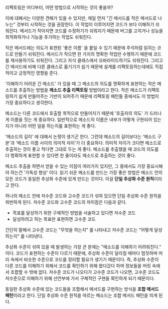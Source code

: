 리팩토링은 어디부터, 어떤 방법으로 시작하는 것이 좋을까? 

이에 대해서는 다양한 견해가 있을 수 있지만, 제일 먼저 "긴 메서드를 작은 메서드로 나누는" 것부터 시작하는 것을 권장한다. 이 작업이 이루어지면 코드가 보다 이해하기 쉬워진다. 메서드가 작아지면 코드를 수정하기가 쉬워지기 때문에 버그를 고치거나 성능을 최적화하거나 기능을 추가하는 작업도 쉬워진다. 

작은 메서드에는 의도가 표현된 '좋은 이름' 을 붙일 수 있기 때문에 주석처럼 읽히는 코드로 만들기 쉬워진다. 메서드가 작으면 한 가지의 명확한 작업만 수행하기 때문에 코드를 재사용하기도 쉬워진다. 그리고 자식 클래스에서 오바라이드하기도 쉬워진다. 그리고 긴 메서드에 비해 다른 클래스로 옮기기가 쉽기 때문에 설계를 리팩토링하는데에도 직접적이고 긍정적인 영향을 준다. 

'이해하기 어려운 긴 메소드' 가 있을 때 그 메소드의 의도를 명확하게 표현하는 작은 메소드를 추출하는 방법을 **메소드 추출 리팩토링** 방법이라고 한다. 작은 메소드가 리팩토링하기 쉽게 만들어주는 기반이 되어주기 때문에 리팩토링 패턴들 중에서도 이 방법이 가장 중요하다고 생각한다.

메소드는 다른 코드에서 호출할 목적으로 만들어지기 때문에 '호출자의 의도' 가 드러나게 이름을 짓는 게 중요하다. 일반적으로 메소드의 이름은 내부가 어떻게 구현되어 있는지가 아니라 어떤 일을 하는지를 표현하는 게 좋다.

'메소드의 길이' 에 대해서 논쟁이 생기곤 한다. 그런데 메소드의 길이보다는 '메소드 구분'과 '메소드 이름 사이의 의미적 차이'가 더 중요하다. 의미적 차이가 크다면 메소드로 추출하는 것이 좋고 적다면 그대로 두는 게 좋다. 메소드를 추출했을 때 코드의 의도를 더 명확하게 표현할 수 있다면 한 줄이라도 메소드로 추출하는 것이 좋다. 

메소드 추출을 하면서 얻을 수 있는 이점이 여러가지 있지만, 그 중에서도 가장 중요시해야 하는건 '가독성 향상' 이다. 읽기 쉬운 메소드를 만드는 가장 좋은 방법은 메소드 안의 모든 코드가 동일한 추상화 수준에 있게 만드는 것이다. 이걸 **단일 추상화 수준 원칙**이라고 한다.   

하나의 메소드 안에 저수준 코드와 고수준 코드가 섞여 있으면 단일 추상화 수준 원칙을 위반하게 된다. 저수준 코드와 고수준 코드의 차이점은 다음과 같다. 

- 목표를 달성하기 위한 구체적인 방법을 서술하고 있다면 저수준 코드
- 달성하려고 하는 목표만 표현하면 고수준 코드

간단히 말해서 고수준 코드는 "무엇을 하는지" 를 나타내고 저수준 코드는 "어떻게 달성하는지" 를 나타낸다. 

추상화 수준이 섞여 있을 때 발생하는 가장 큰 문제는 "메소드를 이해하기 어려워진다." 이다. 코드가 표현하는 수준이 다르기 때문에, 추상화 수준이 달라질 때마다 멈칫하며 머리 속에서 비슷한 수준으로 코드를 정리할 필요가 생기기 때문이다. 즉, 추상화 수준이 다른 코드를 이해하기 위해서 코드를 확인하기 위해 왔다갔다 하며 정보들을 머릿 속에서 조합할 수 밖에 없다. 저수준 코드가 나오다가 고수준 코드가 나오면, 고수준 코드도 저수준으로 이해하기 위해 선언부에 가서 구체적인 구현을 확인하게 되기 때문이다. 

동일한 추상화 수준에 있는 코드들을 조합해서 메서드를 구현하는 방식을 **조합 메서드 패턴**이라고 한다. 단일 추상화 수준 원칙을 따르는 메소드는 조합 메서드 패턴을 띄게 된다. 